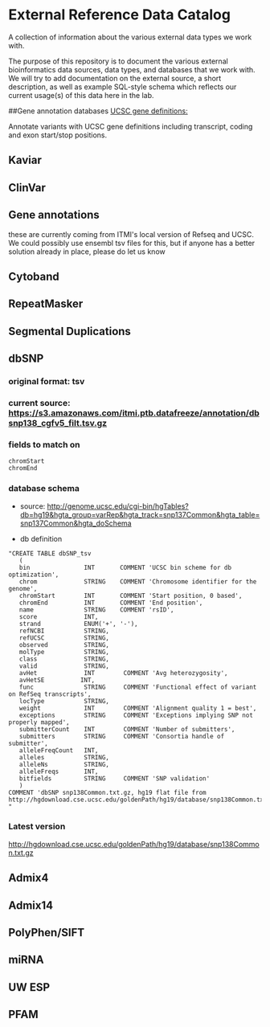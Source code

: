 # External Reference Data Catalog

A collection of information about the various external data types we work with. 

The purpose of this repository is to document the various external bioinformatics data sources, data types, and databases that we work with.  We will try to add documentation on the external source, a short description, as well as example SQL-style schema which reflects our current usage(s) of this data here in the lab.

##Gene annotation databases
[UCSC gene definitions:](https://github.com/summerela/external-reference-data-catalog/blob/master/UCSC_genedefs.md)

Annotate variants with UCSC gene definitions including transcript, coding and exon start/stop positions. 


## Kaviar
## ClinVar
## Gene annotations
these are currently coming from ITMI's local version of Refseq and UCSC. We could possibly use ensembl tsv files for this, but if anyone has a better solution already in place, please do let us know

## Cytoband
## RepeatMasker
## Segmental Duplications
## dbSNP

### original format: tsv
### current source: https://s3.amazonaws.com/itmi.ptb.datafreeze/annotation/dbsnp138_cgfv5_filt.tsv.gz	
### fields to match on
```chrom
chromStart
chromEnd
```
### database schema
* source: http://genome.ucsc.edu/cgi-bin/hgTables?db=hg19&hgta_group=varRep&hgta_track=snp137Common&hgta_table=snp137Common&hgta_doSchema

* db definition
```
"CREATE TABLE dbSNP_tsv
   (
   bin               INT       COMMENT 'UCSC bin scheme for db optimization',
   chrom             STRING    COMMENT 'Chromosome identifier for the genome',
   chromStart        INT       COMMENT 'Start position, 0 based',
   chromEnd          INT       COMMENT 'End position',
   name              STRING    COMMENT 'rsID',
   score             INT,     
   strand            ENUM('+', '-'),      
   refNCBI           STRING,   
   refUCSC           STRING,
   observed          STRING,
   molType           STRING,
   class             STRING,
   valid             STRING,
   avHet             INT        COMMENT 'Avg heterozygosity',
   avHetSE          INT,
   func              STRING     COMMENT 'Functional effect of variant on RefSeq transcripts',
   locType           STRING,     
   weight            INT        COMMENT 'Alignment quality 1 = best',
   exceptions        STRING     COMMENT 'Exceptions implying SNP not properly mapped',
   submitterCount    INT        COMMENT 'Number of submitters',
   submitters        STRING     COMMENT 'Consortia handle of submitter',
   alleleFreqCount   INT,
   alleles           STRING,
   alleleNs          STRING,
   alleleFreqs       INT,
   bitfields         STRING     COMMENT 'SNP validation'
   )
COMMENT 'dbSNP snp138Common.txt.gz, hg19 flat file from  http://hgdownload.cse.ucsc.edu/goldenPath/hg19/database/snp138Common.txt.gz'
"
```
### Latest version
http://hgdownload.cse.ucsc.edu/goldenPath/hg19/database/snp138Common.txt.gz

## Admix4
## Admix14
## PolyPhen/SIFT
## miRNA
## UW ESP
## PFAM
